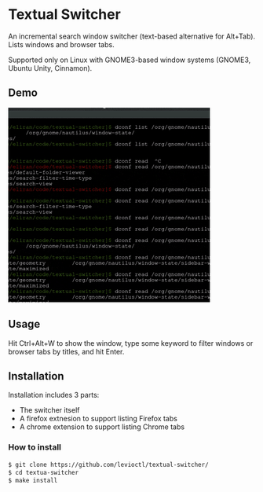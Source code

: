# Textual Switcher

An incremental search window switcher (text-based alternative for Alt+Tab). Lists windows and browser tabs.

Supported only on Linux with GNOME3-based window systems (GNOME3, Ubuntu Unity, Cinnamon).

## Demo
![Textual Switcher Demo](demo.gif)

## Usage
Hit Ctrl+Alt+W to show the window, type some keyword to filter windows or browser tabs by titles, and hit Enter.

## Installation

Installation includes 3 parts:
* The switcher itself
* A firefox extnesion to support listing Firefox tabs
* A chrome extension to support listing Chrome tabs

### How to install
```
$ git clone https://github.com/levioctl/textual-switcher/
$ cd textua-switcher
$ make install
```
